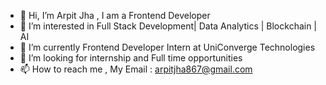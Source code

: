 - 👋 Hi, I’m Arpit Jha , I am a Frontend Developer
- 👀 I’m interested in Full Stack Development| Data Analytics | Blockchain | AI
- 🌱 I’m currently Frontend Developer Intern at UniConverge Technologies
- 💞️ I’m looking for internship and Full time opportunities 
- 📫 How to reach me , My Email : arpitjha867@gmail.com

<!---
arpitjha867/arpitjha867 is a ✨ special ✨ repository because its `README.md` (this file) appears on your GitHub profile.
You can click the Preview link to take a look at your changes.
--->

